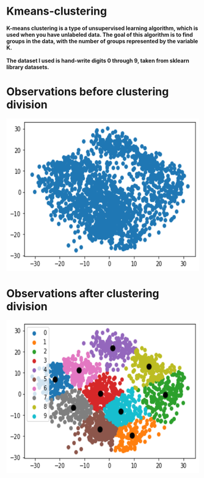# Kmeans-clustering
<b>
K-means clustering is a type of unsupervised learning algorithm, which is used when you have unlabeled data. The goal of this algorithm is to find groups in the data, with the number of groups represented by the variable K.
<br><br>
The dataset I used is hand-write digits 0 through 9, taken from sklearn library datasets.<b>
  
# Observations before clustering division
<img src="images/before.png" style=widht:400px height=400px>
  
# Observations after clustering division
  <img src="images/after.png" style=widht:400px height=400px>
